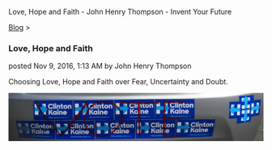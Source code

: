 Love, Hope and Faith - John Henry Thompson - Invent Your Future   
    

[Blog](../z-blog-1.md)‎ > ‎

### Love, Hope and Faith

posted Nov 9, 2016, 1:13 AM by John Henry Thompson

Choosing Love, Hope and Faith over Fear, Uncertainty and Doubt.

  

[![](../_/rsrc/1478682806975/z-blog-1/lovehopeandfaith/IMG_7132.jpg)](http://www.johnhenrythompson.com/z-blog-1/lovehopeandfaith/IMG_7132.jpg?attredirects=0)

  

  

